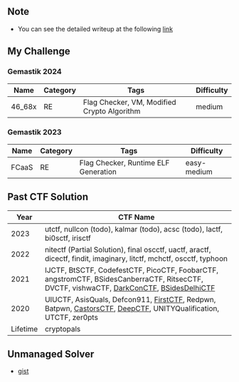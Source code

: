 
## Note
- You can see the detailed writeup at the following [link](https://blog.ryukk.dev/ctfs)

## My Challenge
### Gemastik 2024
| Name     | Category   | Tags | Difficulty | 
| -------- | ---------- | ---- | ---------- |
| 46_68x     | RE   | Flag Checker, VM, Modified Crypto Algorithm  | medium | 

### Gemastik 2023
| Name     | Category   | Tags | Difficulty | 
| -------- | ---------- | ---- | ---------- |
| FCaaS     | RE   | Flag Checker, Runtime ELF Generation  | easy-medium | 

## Past CTF Solution
| Year     | CTF Name     |
| -------- | ------------ |
| 2023 | utctf, nullcon (todo), kalmar (todo), acsc (todo), lactf, bi0sctf, irisctf |
| 2022 | nitectf (Partial Solution), final oscctf, uactf, aractf, dicectf, findit, imaginary, litctf, mchctf, oscctf, typhoon |
| 2021 | IJCTF, BtSCTF, CodefestCTF, PicoCTF, FoobarCTF, angstromCTF, BSidesCanberraCTF, RitsecCTF, DVCTF, vishwaCTF, [DarkConCTF](https://kos0ng.medium.com/reverse-engineering-darkcon-ctf-2021-a8060717b1e3), [BSidesDelhiCTF](https://kos0ng.medium.com/writeup-reverse-engineering-bsides-delhi-ctf-2020-8a3f8bc92fb) |
| 2020 | UIUCTF, AsisQuals, Defcon911, [FirstCTF](https://kos0ng.medium.com/write-up-first-challenge-2020-2e2ff284d590), Redpwn, Batpwn, [CastorsCTF](https://medium.com/@ret2ex/reverse-engineering-castors-ctf-2020-b80ce7a4670), [DeepCTF](https://kos0ng.medium.com/reverse-engineering-deep-ctf-2020-ac9e83aa266d), UNITYQualification, UTCTF, zer0pts |
| Lifetime | cryptopals |

## Unmanaged Solver
- [gist](http://gist.github.com/kos0ng)